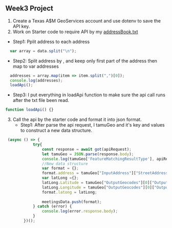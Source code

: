 ## Week3 Project
1.  Create a Texas A$M GeoServices account and use dotenv to save the API key.
2.  Work on Starter code to require API by my [addressBook.txt](https://github.com/zorawan/DataStructures/blob/master/week2/addressBook.txt)
   * Step1: Pplit address to each address

```javascript
  var array = data.split("\n");
```

   * Step2: Split address by , and keep only first part of the address then map to var addresses

```javascript
  addresses = array.map(item => item.split(",")[0]);
  console.log(addresses);
  loadApi();
```

   * Step3: I put everything in loadApi function to make sure the api call runs after the txt file been read.

```javascript
function loadApi() {}
```

3. Call the api by the starter code and format it into json format.
   * Step1: After parse the api request, I tamuGeo and it's key and values to construct a new data structure.

```javascript
 (async () => {
        	try{
        		const response = await got(apiRequest);
        		let tamuGeo = JSON.parse(response.body);
        		console.log(tamuGeo['FeatureMatchingResultType'], apiRequest);
        		//New data structure
        		var format = {};
        		format.address = tamuGeo["InputAddress"]["StreetAddress"];
        		var latLong ={};
        		latLong.Latitude = tamuGeo["OutputGeocodes"][0]["OutputGeocode"]["Latitude"];
        		latLong.Longitude = tamuGeo["OutputGeocodes"][0]["OutputGeocode"]["Longitude"];
        	    format.latong = latLong;
            
            	meetingsData.push(format);
        	} catch (error) {
        		console.log(error.response.body);
        	}
        })();
```
